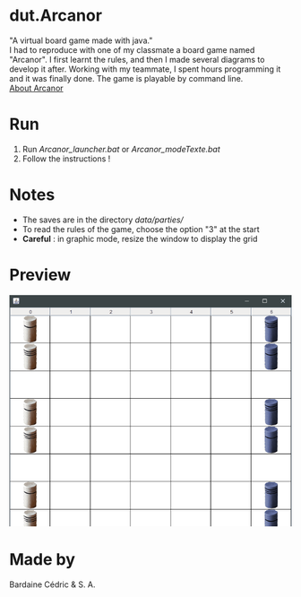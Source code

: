 # dut.Arcanor
"A virtual board game made with java."  
I had to reproduce with one of my classmate a board game named "Arcanor". I first learnt the rules, and then I made several diagrams to develop it after. Working with my teammate, I spent hours programming it and it was finally done. The game is playable by command line.  
[About Arcanor](https://www.merouxmodelkit.fr/Ludo_regles/065.pdf)

# Run

1. Run  *Arcanor_launcher.bat*  or  *Arcanor_modeTexte.bat*  
2. Follow the instructions !

# Notes

- The saves are in the directory *data/parties/* 
- To read the rules of the game, choose the option "3" at the start
- **Careful** : in graphic mode, resize the window to display the grid

# Preview
![Arcanor](./Arcanor.gif) 

# Made by

Bardaine Cédric & S. A. 